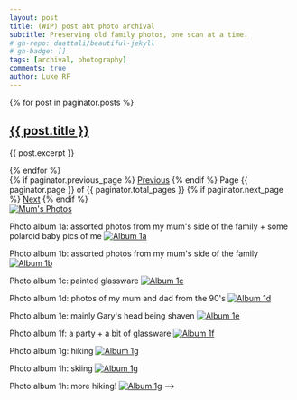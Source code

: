 ```yaml
---
layout: post
title: (WIP) post abt photo archival
subtitle: Preserving old family photos, one scan at a time.
# gh-repo: daattali/beautiful-jekyll
# gh-badge: []
tags: [archival, photography]
comments: true
author: Luke RF
---
```


{% for post in paginator.posts %}
  <h2><a href="{{ post.url }}">{{ post.title }}</a></h2>
  <p>{{ post.excerpt }}</p>
{% endfor %}

<div class="pagination">
  {% if paginator.previous_page %}
    <a href="{{ paginator.previous_page_path }}" class="previous">Previous</a>
  {% endif %}
  <span class="page-number">Page {{ paginator.page }} of {{ paginator.total_pages }}</span>
  {% if paginator.next_page %}
    <a href="{{ paginator.next_page_path }}" class="next">Next</a>
  {% endif %}
</div>

<a href="https://ekulrf.github.io/lukes-letters/photo-mum/">
  <img alt="Mum's Photos" src="https://lh3.googleusercontent.com/pw/ADCreHdmFjQIxu1AdI8vVeBnlWHq0Y8iPUksPQjpF7K0QgHXoJ-OMYsjYXChN4o_5FXwRwnHoJ_JTcvodpZmthezgDxhAXYbk1ON0i7NJd7M3CtB9rDQWtr4CPaRWJo-uc4y22gOEn2B4e3D6_5F4rZJ4r76=w1413-h955-s-no?authuser=1">
</a>



<!-- [![Mum's Photos](https://lh3.googleusercontent.com/pw/ADCreHdmFjQIxu1AdI8vVeBnlWHq0Y8iPUksPQjpF7K0QgHXoJ-OMYsjYXChN4o_5FXwRwnHoJ_JTcvodpZmthezgDxhAXYbk1ON0i7NJd7M3CtB9rDQWtr4CPaRWJo-uc4y22gOEn2B4e3D6_5F4rZJ4r76=w1413-h955-s-no?authuser=1)](../_posts/photo_archival/mum.md)
<!--  -->

Photo album 1a: assorted photos from my mum's side of the family + some polaroid baby pics of me
[![Album 1a](https://lh3.googleusercontent.com/pw/ADCreHcGtp2bjE18AXt1O3yXaz86vSJNEnID28DFcFddK1_ZsMTLFslJZB53zWCkTPlix55YtSQJfepTCqMCvdSWQqCWEOhZwy1YD8nlUspbsL8D3bDySGe84M8_JY39qxpo3-CiXbvufkUWWwheVazGe94DoA=w1516-h995-s-no?authuser=1)](https://photos.app.goo.gl/HbmS7i1GJLWVNCfcA)

Photo album 1b: assorted photos from my mum's side of the family
[![Album 1b](https://lh3.googleusercontent.com/pw/ADCreHdzYBiraebp-lUrTp5wHNwbQeiWEKDiOKqfjJzVS1cCmdFId7E4iIAJHPf5v6UKwiCZFy2jzs77mQKGCrHv3DngQ6_HmmbrYS9he0GZFYaDKgKo3mQ0iXnQY73mpPLILscKyvFKU3IabF0uSpXOwxTG=w1211-h995-s-no?authuser=1)](https://photos.app.goo.gl/8SMSgr5xSjDySasB9)

Photo album 1c: painted glassware
[![Album 1c](https://lh3.googleusercontent.com/pw/ABLVV87vM1-JBXyhfOmQVwSN0Oamj4HfEyH7idbEuZOU5PGiRJUu3FDfWB3jEN5vc-TBmEmRBdC8xrezAwkpMazpVreLrdEJ-XRPDx4e8M7BR9qmi5ajFWSC-6jIZfgzCzzvUkW-9ht-C_pYB2oNij4HqNSm=w1474-h995-s-no?authuser=1)](https://photos.app.goo.gl/YowjtGTbB395nbbH9)

Photo album 1d: photos of my mum and dad from the 90's
[![Album 1d](https://lh3.googleusercontent.com/pw/ABLVV877OIjLFvQ0EDIdLWluAEr79GZEcipvE_IWRezdCyQXDUYtVOvmrDMyezwyGE-q5Ahf8-4X_B3nvhCrcoceVDvpBDHThHCh1d1FyKq0t1t0N91FsdoPT5GjBasdEjna66lpzCEwyW79kmrqxdMQGtjF=w1472-h995-s-no?authuser=1)](https://photos.app.goo.gl/XZCsgzazCqN5skn76)

Photo album 1e: mainly Gary's head being shaven
[![Album 1e](https://lh3.googleusercontent.com/pw/ADCreHfLSvq9dBGuTtq9zsaxmBDGdByjF5UpqRmSLHz4H6vpICnAqnP6aHEWUX7JedASG0iMy78WUudgCcQKWSClOK1ucbqeD17WdYGyQ_kRtUdG8rIjmRiUiic7NVBATOfYd3mVQdcc36kWhNW6AxhPvyON=w1501-h995-s-no?authuser=1)](https://photos.app.goo.gl/euZi479GBy6b15NL7)

Photo album 1f: a party + a bit of glassware
[![Album 1f](https://lh3.googleusercontent.com/pw/ADCreHeQzuVgv7hQL6qRN-Zg35T4ab207S8NGJFr1GhNZgcSLe477foLH6DkojfSEu2yd-oXvQnGvCvW-2eouQmujU06cinPdEg9s3RZur8nPFCIFT5i7u8Z87TF1yZrprln8k2pt2foadiLdG0Os5mw5grH=w1479-h995-s-no?authuser=1)](https://photos.app.goo.gl/8FzTQGBQftJN5fea6)

Photo album 1g: hiking
[![Album 1g](https://lh3.googleusercontent.com/pw/ADCreHfMfFjXYMh_TUry4mf00w1SDt5g2U6Ko24T0Nkm5aCG5c7nPP1wrDDgvRALQyYzWIc4WSHOytZ5NlEdZUcra5J4wZE1A_1E5TLKNXBiAQflZngFhUu6KjadmRLINGzxbj023UGmAlEpx6Hj6ZDpc8dx=w1506-h995-s-no?authuser=1)](https://photos.app.goo.gl/t1LxFRBwfXKVpcme7)

Photo album 1h: skiing
[![Album 1g](https://lh3.googleusercontent.com/pw/ADCreHfRQSktSlsa0sjgmot9ow-O2yD-QR2LaV5R7v-cMsG8-t-SKW_U9h94pdHFQ1IGajMAVy7sRpB_zbn_DELjUKCcITIG7HPjnHzB9J41K85eEX76ZUV7KystNyN_aiEmcYcjGFLxis4BU-Gq5-ROclXe=w1521-h995-s-no?authuser=1)](https://photos.app.goo.gl/2jbP9bquCddBvWo39)

Photo album 1h: more hiking!
[![Album 1g](https://lh3.googleusercontent.com/pw/ADCreHdNDktzmE-JtmJoe5MdLvzM3xJzIRinJd5uPwaBERcIpV1HSuvldRkrcYN5RqBtmtJ-lX40sOxcdQPOtSx_QfOeFcbajCNBbL2TmaP5K_Njafemj9c7FdsvSvoixNak0-nyPT--AvDDj-g7oSHPc-ut=w1343-h995-s-no?authuser=1)](https://photos.app.goo.gl/yoAyGyYzk4ssrF2V7) -->